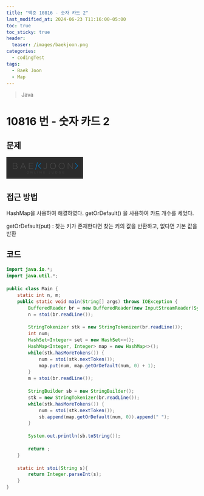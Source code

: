 ```yaml
---
title: "백준 10816 - 숫자 카드 2"
last_modified_at: 2024-06-23 T11:16:00-05:00
toc: true
toc_sticky: true
header:
  teaser: /images/baekjoon.png
categories:
  - codingTest
tags:
  - Baek Joon
  - Map
---
```


> Java

# 10816 번 - 숫자 카드 2

## 문제

[<img src="/images/baekjoon.png" width="40%" height="40%">](https://www.acmicpc.net/problem/10816)

## 접근 방법

HashMap을 사용하여 해결하였다.
getOrDefault() 을 사용하여 카드 개수를 세었다.

getOrDefault(put) : 찾는 키가 존재한다면 찾는 키의 값을 반환하고, 없다면 기본 값을 반환

## 코드

```java
import java.io.*;
import java.util.*;

public class Main {
    static int n, m;
    public static void main(String[] args) throws IOException {
        BufferedReader br = new BufferedReader(new InputStreamReader(System.in));
        n = stoi(br.readLine());
        
        StringTokenizer stk = new StringTokenizer(br.readLine());
        int num;
        HashSet<Integer> set = new HashSet<>();
        HashMap<Integer, Integer> map = new HashMap<>();
        while(stk.hasMoreTokens()) {
            num = stoi(stk.nextToken());
            map.put(num, map.getOrDefault(num, 0) + 1);
        }
        m = stoi(br.readLine());

        StringBuilder sb = new StringBuilder();
        stk = new StringTokenizer(br.readLine());
        while(stk.hasMoreTokens()) {
            num = stoi(stk.nextToken());
            sb.append(map.getOrDefault(num, 0)).append(" ");
        }
        
        System.out.println(sb.toString());

        return ;
    }

    static int stoi(String s){
        return Integer.parseInt(s);
    }
}
```
